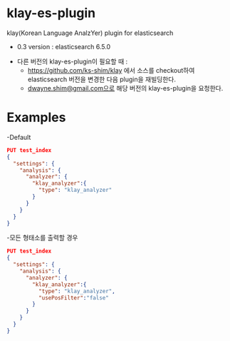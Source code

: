# klay-es-plugin
klay(Korean Language AnalzYer) plugin for elasticsearch 

- 0.3 version : elasticsearch 6.5.0
  
* 다른 버전의 klay-es-plugin이 필요할 때 :
  - https://github.com/ks-shim/klay 에서 소스를 checkout하여 elasticsearch 버전을 변경한 다음 plugin을 재빌딩한다.
  - dwayne.shim@gmail.com으로 해당 버전의 klay-es-plugin을 요청한다.

# Examples

-Default
```json
PUT test_index
{
  "settings": {
    "analysis": {
      "analyzer": {
        "klay_analyzer":{
          "type": "klay_analyzer"
        }
      }
    }
  }
}
```
-모든 형태소를 출력할 경우
```json
PUT test_index
{
  "settings": {
    "analysis": {
      "analyzer": {
        "klay_analyzer":{
          "type": "klay_analyzer",
          "usePosFilter":"false"
        }
      }
    }
  }
}
```
